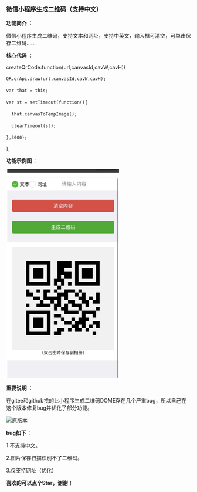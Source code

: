 ###  **微信小程序生成二维码（支持中文）** 
 **功能简介** ：

微信小程序生成二维码，支持文本和网址，支持中英文，输入框可清空，可单击保存二维码......


**核心代码** ：

 createQrCode:function(url,canvasId,cavW,cavH){
    
    QR.qrApi.draw(url,canvasId,cavW,cavH);

    var that = this;
    
    var st = setTimeout(function(){

      that.canvasToTempImage();

      clearTimeout(st);
    
    },3000);
    
  },


 **功能示例图** ：

![优化版本](%E4%BC%98%E5%8C%961.png)


 **重要说明** ：

 在gitee和github找的此小程序生成二维码DOME存在几个严重bug，所以自己在这个版本修复bug并优化了部分功能。


 ![原版本](https://foruda.gitee.com/images/1670897171017169265/a46b5c21_5429226.png "1.png")


  **bug如下** ：

 1.不支持中文。

 2.图片保存扫描识别不了二维码。

 3.仅支持网址（优化）

  **喜欢的可以点个Star，谢谢！** 



 
 

